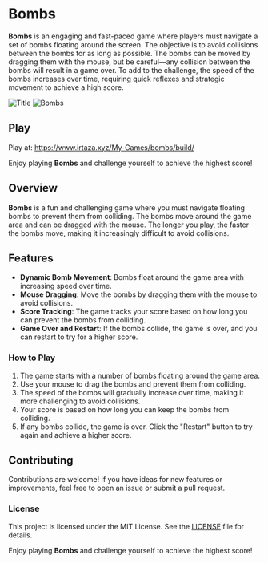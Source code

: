 # Bombs

**Bombs** is an engaging and fast-paced game where players must navigate a set of bombs floating around the screen. The objective is to avoid collisions between the bombs for as long as possible. The bombs can be moved by dragging them with the mouse, but be careful—any collision between the bombs will result in a game over. To add to the challenge, the speed of the bombs increases over time, requiring quick reflexes and strategic movement to achieve a high score.

![Title](https://www.irtaza.xyz/My-Games/bombs/Images/Title.png)
![Bombs](https://www.irtaza.xyz/My-Games/bombs/Images/Bombs.png)

## Play

Play at: https://www.irtaza.xyz/My-Games/bombs/build/

Enjoy playing **Bombs** and challenge yourself to achieve the highest score!

## Overview

**Bombs** is a fun and challenging game where you must navigate floating bombs to prevent them from colliding. The bombs move around the game area and can be dragged with the mouse. The longer you play, the faster the bombs move, making it increasingly difficult to avoid collisions.

## Features

- **Dynamic Bomb Movement**: Bombs float around the game area with increasing speed over time.
- **Mouse Dragging**: Move the bombs by dragging them with the mouse to avoid collisions.
- **Score Tracking**: The game tracks your score based on how long you can prevent the bombs from colliding.
- **Game Over and Restart**: If the bombs collide, the game is over, and you can restart to try for a higher score.

### How to Play

1. The game starts with a number of bombs floating around the game area.
2. Use your mouse to drag the bombs and prevent them from colliding.
3. The speed of the bombs will gradually increase over time, making it more challenging to avoid collisions.
4. Your score is based on how long you can keep the bombs from colliding.
5. If any bombs collide, the game is over. Click the "Restart" button to try again and achieve a higher score.

## Contributing

Contributions are welcome! If you have ideas for new features or improvements, feel free to open an issue or submit a pull request.

### License

This project is licensed under the MIT License. See the [LICENSE](LICENSE) file for details.

Enjoy playing **Bombs** and challenge yourself to achieve the highest score!
